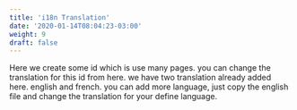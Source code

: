 ```yaml
---
title: 'i18n Translation'
date: '2020-01-14T08:04:23-03:00'
weight: 9
draft: false
---
```

Here we create some id which is use many pages. you can change the translation for this id from here. we have two translation already added here. english and french. you can add more language, just copy the english file and change the translation for your define language.